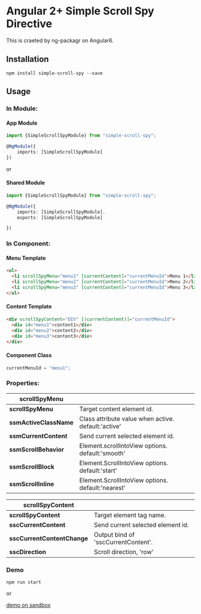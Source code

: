 # Angular 2+ Simple Scroll Spy Directive

This is craeted by ng-packagr on Angular6.

## Installation

```
npm install simple-scroll-spy --save
```

## Usage

### In Module:

#### App Module

```typescript
import {SimpleScrollSpyModule} from "simple-scroll-spy";

@NgModule({
	imports: [SimpleScrollSpyModule]
})
```

or

#### Shared Module

```typescript
import {SimpleScrollSpyModule} from "simple-scroll-spy";

@NgModule({
	imports: [SimpleScrollSpyModule],
	exports: [SimpleScrollSpyModule]

})
```

### In Component:

#### Menu Template

```html
<ul>
  <li scrollSpyMenu="menu1" [currentContent]="currentMenuId">Menu 1</li>
  <li scrollSpyMenu="menu2" [currentContent]="currentMenuId">Menu 2</li>
  <li scrollSpyMenu="menu3" [currentContent]="currentMenuId">Menu 3</li>
</ul>
```

#### Content Template

```html
<div scrollSpyContent="DIV" [(currentContent)]="currentMenuId">
  <div id="menu1">content1</div>
  <div id="menu2">content2</div>
  <div id="menu3">content3</div>
</div>
```

#### Component Class

```typescript
currentMenuId = "menu1";
```

### Properties:

|scrollSpyMenu||
-|-
|**scrollSpyMenu**|Target content element id.|
|**ssmActiveClassName**|Class attribute value when active. default:'active'|
|**ssmCurrentContent**|Send current selected element id.|
|**ssmScrollBehavior**|Element.scrollIntoView options. default:'smooth'|
|**ssmScrollBlock**|Element.ScrollIntoView options. default:'start'|
|**ssmScrollInline**|Element.ScrollIntoView options. default:'nearest'|

|scrollSpyContent||
-|-
|**scrollSpyContent**|Target element tag name.|
|**sscCurrentContent**|Send current selected element id.|
|**sscCurrentContentChange**|Output bind of 'sscCurrentContent'.|
|**sscDirection**|Scroll direction, 'row'|'column'. default:'row'|

### Demo

```
npm run start
```

or

[demo on sandbox](https://codesandbox.io/s/710p7wwkvq)

